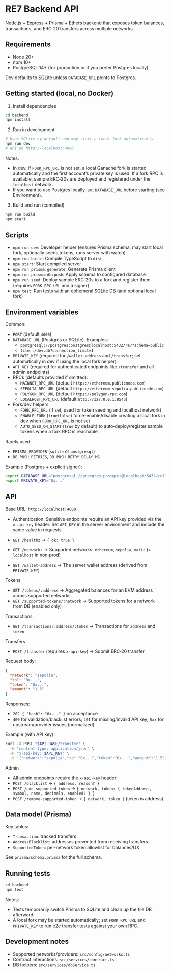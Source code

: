 # RE7 Backend API

Node.js + Express + Prisma + Ethers backend that exposes token balances, transactions, and ERC‑20 transfers across multiple networks.

## Requirements

- Node 20+
- npm 10+
- PostgreSQL 14+ (for production or if you prefer Postgres locally)

Dev defaults to SQLite unless `DATABASE_URL` points to Postgres.

## Getting started (local, no Docker)

1. Install dependencies

```bash
cd backend
npm install
```

2. Run in development

```bash
# Uses SQLite by default and may start a local fork automatically
npm run dev
# API on http://localhost:4000
```

Notes:

- In dev, if `FORK_RPC_URL` is not set, a local Ganache fork is started automatically and the first account’s private key is used. If a fork RPC is available, sample ERC‑20s are deployed and registered under the `localhost` network.
- If you want to use Postgres locally, set `DATABASE_URL` before starting (see Environment).

3. Build and run (compiled)

```bash
npm run build
npm start
```

## Scripts

- `npm run dev`: Developer helper (ensures Prisma schema, may start local fork, optionally seeds tokens, runs server with watch)
- `npm run build`: Compile TypeScript to `dist`
- `npm start`: Start compiled server
- `npm run prisma:generate`: Generate Prisma client
- `npm run prisma:db:push`: Apply schema to configured database
- `npm run seed`: Deploy sample ERC‑20s to a fork and register them (requires `FORK_RPC_URL` and a signer)
- `npm test`: Run tests with an ephemeral SQLite DB (and optional local fork)

## Environment variables

Common:

- `PORT` (default `4000`)
- `DATABASE_URL` (Postgres or SQLite). Examples:
  - `postgresql://postgres:postgres@localhost:5432/re7?schema=public`
  - `file:./dev.db?connection_limit=1`
- `PRIVATE_KEY` (required for `/wallet-address` and `/transfer`; set automatically in dev if using the local fork helper)
- `API_KEY` (required for authenticated endpoints like `/transfer` and all admin endpoints)
- RPCs (defaults provided if omitted):
  - `MAINNET_RPC_URL` (default `https://ethereum.publicnode.com`)
  - `SEPOLIA_RPC_URL` (default `https://ethereum-sepolia.publicnode.com`)
  - `POLYGON_RPC_URL` (default `https://polygon-rpc.com`)
  - `LOCALHOST_RPC_URL` (default `http://127.0.0.1:8545`)
- Fork/dev helpers:
  - `FORK_RPC_URL` (if set, used for token seeding and localhost network)
  - `ENABLE_FORK` (`true`/`false`) force-enable/disable creating a local fork in dev when `FORK_RPC_URL` is not set
  - `AUTO_SEED_ON_START` (`true` by default) to auto‑deploy/register sample tokens when a fork RPC is reachable

Rarely used:

- `PRISMA_PROVIDER` (`sqlite` or `postgresql`)
- `DB_PUSH_RETRIES`, `DB_PUSH_RETRY_DELAY_MS`

Example (Postgres + explicit signer):

```bash
export DATABASE_URL="postgresql://postgres:postgres@localhost:5432/re7?schema=public"
export PRIVATE_KEY="0x..."
```

## API

Base URL: `http://localhost:4000`

- Authentication: Sensitive endpoints require an API key provided via the `x-api-key` header. Set `API_KEY` in the server environment and include the same value in requests.

- `GET /healthz` → `{ ok: true }`
- `GET /networks` → Supported networks: `ethereum`, `sepolia`, `matic` (+ `localhost` in non‑prod)
- `GET /wallet-address` → The server wallet address (derived from `PRIVATE_KEY`)

Tokens

- `GET /tokens/:address` → Aggregated balances for an EVM address across supported networks
- `GET /supported-tokens/:network` → Supported tokens for a network from DB (enabled only)

Transactions

- `GET /transactions/:address/:token` → Transactions for `address` and `token`

Transfers

- `POST /transfer` (requires `x-api-key`) → Submit ERC‑20 transfer

Request body:

```json
{
  "network": "sepolia",
  "to": "0x...",
  "token": "0x...",
  "amount": "1.5"
}
```

Responses:

- `202 { "hash": "0x..." }` on acceptance
- `400` for validation/blacklist errors; `401` for missing/invalid API key; `5xx` for upstream/provider issues (normalized)

Example (with API key):

```bash
curl -X POST "$API_BASE/transfer" \
  -H "content-type: application/json" \
  -H "x-api-key: $API_KEY" \
  -d '{"network":"sepolia","to":"0x...","token":"0x...","amount":"1.5"}'
```

Admin

- All admin endpoints require the `x-api-key` header:
- `POST /blacklist` → `{ address, reason? }`
- `POST /add-supported-token` → `{ network, token: { tokenAddress, symbol, name, decimals, enabled? } }`
- `POST /remove-supported-token` → `{ network, token }` (token is address)

## Data model (Prisma)

Key tables:

- `Transaction`: tracked transfers
- `AddressBlacklist`: addresses prevented from receiving transfers
- `SupportedToken`: per‑network token allowlist for balances/UX

See `prisma/schema.prisma` for the full schema.

## Running tests

```bash
cd backend
npm test
```

Notes:

- Tests temporarily switch Prisma to SQLite and clean up the file DB afterward.
- A local fork may be started automatically; set `FORK_RPC_URL` and `PRIVATE_KEY` to run e2e transfer tests against your own RPC.

## Development notes

- Supported networks/providers: `src/config/networks.ts`
- Contract interactions: `src/services/contract.ts`
- DB helpers: `src/services/dbService.ts`
